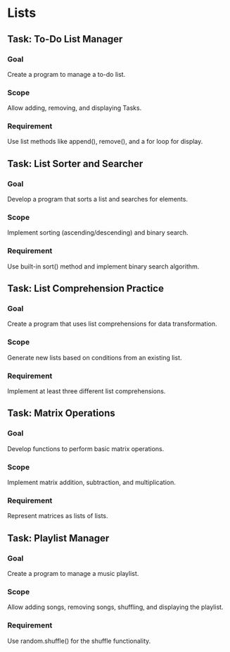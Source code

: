 # Lists

## Task: To-Do List Manager 
### Goal
 Create a program to manage a to-do list. 
### Scope
 Allow adding, removing, and displaying Tasks. 
### Requirement
 Use list methods like append(), remove(), and a for loop for display.

## Task: List Sorter and Searcher 
### Goal
 Develop a program that sorts a list and searches for elements. 
### Scope
 Implement sorting (ascending/descending) and binary search. 
### Requirement
 Use built-in sort() method and implement binary search algorithm.

## Task: List Comprehension Practice 
### Goal
 Create a program that uses list comprehensions for data transformation. 
### Scope
 Generate new lists based on conditions from an existing list. 
### Requirement
 Implement at least three different list comprehensions.

## Task: Matrix Operations 
### Goal
 Develop functions to perform basic matrix operations. 
### Scope
 Implement matrix addition, subtraction, and multiplication. 
### Requirement
 Represent matrices as lists of lists.

## Task: Playlist Manager 
### Goal
 Create a program to manage a music playlist. 
### Scope
 Allow adding songs, removing songs, shuffling, and displaying the playlist. 
### Requirement
 Use random.shuffle() for the shuffle functionality.
